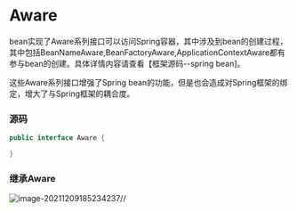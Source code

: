 # Aware

bean实现了Aware系列接口可以访问Spring容器，其中涉及到bean的创建过程，其中包括BeanNameAware,BeanFactoryAware,ApplicationContextAware都有参与bean的创建。具体详情内容请查看【框架源码--spring bean]。

这些Aware系列接口增强了Spring bean的功能，但是也会造成对Spring框架的绑定，增大了与Spring框架的耦合度。

### 源码

```java
public interface Aware {

}
```

### 继承Aware

![image-20211209185234237](C:\Users\somin\AppData\Roaming\Typora\typora-user-images\image-20211209185234237.png)//